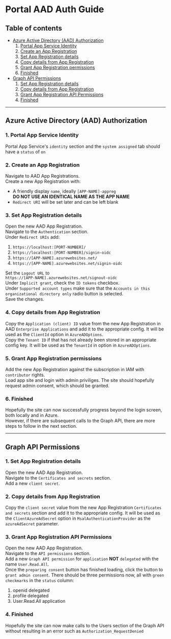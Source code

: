 # Portal AAD Auth Guide

## Table of contents

* [Azure Active Directory (AAD) Authorization](#Azure-Active-Directory-(AAD)-Authorization)
    1. [Portal App Service Identity](#1.-Portal-App-Service-Identity)
    2. [Create an App Registration](#2.-Create-an-App-Registration)
    3. [Set App Registration details](#3.-Set-App-Registration-details)
    4. [Copy details from App Registration](#4.-Copy-details-from-App-Registration)
    5. [Grant App Registration permissions](#5.-Grant-App-Registration-permissions)
    6. [Finished](#6.-Finished)
* [Graph API Permissions](#Graph-API-Permissions)
    1. [Set App Registration details](#1.-Set-App-Registration-details)
    2. [Copy details from App Registration](#2.-Copy-details-from-App-Registration)
    3. [Grant App Registration API Permissions](#3.-Grant-App-Registration-API-Permissions)
    4. [Finished](#4.-Finished)

---

## Azure Active Directory (AAD) Authorization
### 1. Portal App Service Identity
Portal App Service's `identity` section and the `system assigned` tab should have a `status` of `on`

### 2. Create an App Registration
Navigate to AAD App Registrations.  
Create a new App Registration with:
* A friendly display `name`, ideally `[APP-NAME]-appreg`  
  **DO NOT USE AN IDENTICAL NAME AS THE APP NAME**
* `Redirect URI` will be set later and can be left blank

### 3. Set App Registration details
Open the new AAD App Registration.  
Navigate to the `Authentication` section.  
Under `Redirect URIs` add:
1. `https://localhost:[PORT-NUMBER]/`
2. `https://localhost:[PORT-NUMBER]/signin-oidc`
3. `https://[APP-NAME].azurewebsites.net/`
4. `https://[APP-NAME].azurewebsites.net/signin-oidc`

Set the `Logout URL` to  
`https://[APP-NAME].azurewebsites.net/signout-oidc`  
Under `Implicit grant`, check the `ID tokens` checkbox.  
Under `Supported account types` make sure that the `Accounts in this organizational directory only` radio button is selected.  
Save the changes.

### 4. Copy details from App Registration
Copy the `Application (client) ID` value from the new App Registration in AAD `Enterprise Applications` and add it to the appropriate config. It will be used as the `ClientId` option in `AzureADOptions`.  
Copy the `Tenant ID` if that has not already been stored in an appropriate config key. It will be used as the `TenantId` in option in `AzureADOptions`.

### 5. Grant App Registration permissions
Add the new App Registration against the subscription in IAM with `contributor` rights.  
Load app site and login with admin priviliges.
The site should hopefully request admin consent, which should be granted.

### 6. Finished
Hopefully the site can now successfully progress beyond the login screen, both locally and in Azure.  
However, if there are subsequent calls to the Graph API, there are more steps to follow in the next section.

---

## Graph API Permissions
### 1. Set App Registration details
Open the new AAD App Registration.  
Navigate to the `Certificates and secrets` section.  
Add a new `client secret`.

### 2. Copy details from App Registration
Copy the `client secret` value from the new App Registration `Certificates and secrets` section and add it to the appropriate config. It will be used as the `ClientAzureAdSecret` option in `MsalAuthenticationProvider` as the `azureAdSecret` parameter.

### 3. Grant App Registration API Permissions
Open the new AAD App Registration.  
Navigate to the `API permissions` section.  
Add a new `Graph API permission` for `application` **NOT** `delegated` with the name `User.Read.All`.  
Once the `preparing consent` button has finished loading, click the button to `grant admin consent`.
There should be three permissions now, all with `green checkmarks` in the `status` column:
1. openid delegated
2. profile delegated
3. User.Read.All application

### 4. Finished
Hopefully the site can now make calls to the Users section of the Graph API without resulting in an error such as `Authorization_RequestDenied`